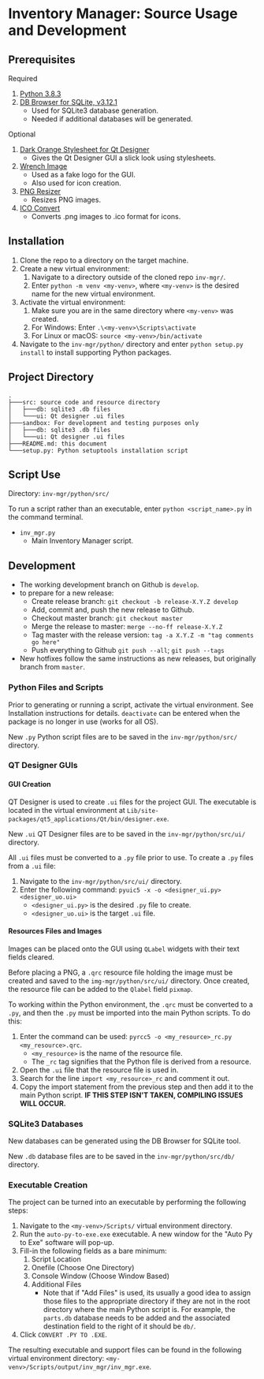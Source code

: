 # Inventory Manager: Source Usage and Development

## Prerequisites

Required
1. [Python 3.8.3](https://www.python.org/downloads/release/python-383/)
1. [DB Browser for SQLite, v3.12.1](https://sqlitebrowser.org/)
	- Used for SQLite3 database generation.
	- Needed if additional databases will be generated.

Optional
1. [Dark Orange Stylesheet for Qt Designer](https://github.com/sommerc/pyqt-stylesheets/blob/master/pyqtcss/src/dark_orange/style.qss)
	- Gives the Qt Designer GUI a slick look using stylesheets.
1. [Wrench Image](https://upload.wikimedia.org/wikipedia/commons/thumb/3/3b/Wrench_font_awesome.svg/512px-Wrench_font_awesome.svg.png)
	- Used as a fake logo for the GUI.
	- Also used for icon creation.
1. [PNG Resizer](https://onlinepngtools.com/resize-png)
	- Resizes PNG images.
1. [ICO Convert](https://icoconvert.com/)
	- Converts .png images to .ico format for icons.

## Installation

1. Clone the repo to a directory on the target machine.
1. Create a new virtual environment: 
	1. Navigate to a directory outside of the cloned repo `inv-mgr/`.
	1. Enter `python -m venv <my-venv>`, where `<my-venv>` is the desired name for the new virtual environment.
1. Activate the virtual environment:
	1. Make sure you are in the same directory where `<my-venv>` was created.
	1. For Windows: Enter `.\<my-venv>\Scripts\activate`
	1. For Linux or macOS: `source <my-venv>/bin/activate`
1. Navigate to the `inv-mgr/python/` directory and enter `python setup.py install` to install supporting Python packages.

## Project Directory

```
.
├───src: source code and resource directory
│   ├───db: sqlite3 .db files
│   └───ui: Qt designer .ui files
├───sandbox: For development and testing purposes only
│	├───db: sqlite3 .db files
│	└───ui: Qt designer .ui files
├───README.md: this document
└───setup.py: Python setuptools installation script
```

## Script Use

Directory: `inv-mgr/python/src/`

To run a script rather than an executable, enter `python <script_name>.py` in the command terminal.

- `inv_mgr.py`
	- Main Inventory Manager script.

## Development

- The working development branch on Github is `develop`.
- to prepare for a new release:
	- Create release branch: `git checkout -b release-X.Y.Z develop`
	- Add, commit and, push the new release to Github.
	- Checkout master branch: `git checkout master`
	- Merge the release to master: `merge --no-ff release-X.Y.Z`
	- Tag master with the release version: `tag -a X.Y.Z -m "tag comments go here"`
	- Push everything to Github `git push --all`; `git push --tags`
- New hotfixes follow the same instructions as new releases, but originally branch from `master`.

### Python Files and Scripts

Prior to generating or running a script, activate the virtual environment. See Installation instructions for details. `deactivate` can be entered when the package is no longer in use (works for all OS). 

New `.py` Python script files are to be saved in the `inv-mgr/python/src/` directory.

### QT Designer GUIs

#### GUI Creation
QT Designer is used to create `.ui` files for the project GUI. The executable is located in the virtual environment at `Lib/site-packages/qt5_applications/Qt/bin/designer.exe`.

New `.ui` QT Designer files are to be saved in the `inv-mgr/python/src/ui/` directory.

All `.ui` files must be converted to a `.py` file prior to use. To create a `.py` files from a `.ui` file:

1. Navigate to the `inv-mgr/python/src/ui/` directory.
1. Enter the following command: `pyuic5 -x -o <designer_ui.py> <designer_uo.ui>`
	- `<designer_ui.py>` is the desired `.py` file to create.
	- `<designer_uo.ui>` is the target `.ui` file.

#### Resources Files and Images

Images can be placed onto the GUI using `QLabel` widgets with their text fields cleared. 

Before placing a PNG, a `.qrc` resource file holding the image must be created and saved to the `img-mgr/python/src/ui/` directory. Once created, the resource file can be added to the `Qlabel` field `pixmap`.

To working within the Python environment, the `.qrc` must be converted to a `.py`, and then the `.py` must be imported into the main Python scripts. To do this:

1.	Enter the command can be used: `pyrcc5 -o <my_resource>_rc.py <my_resource>.qrc`.
	- `<my_resource>` is the name of the resource file. 
	- The `_rc` tag signifies that the Python file is derived from a resource.
1. Open the `.ui` file that the resource file is used in. 
1. Search for the line `import <my_resource>_rc` and comment it out.
1. Copy the import statement from the previous step and then add it to the main Python script. **IF THIS STEP ISN'T TAKEN, COMPILING ISSUES WILL OCCUR.**

### SQLite3 Databases

New databases can be generated using the DB Browser for SQLite tool. 

New `.db` database files are to be saved in the `inv-mgr/python/src/db/` directory.

### Executable Creation

The project can be turned into an executable by performing the following steps:

1. Navigate to the `<my-venv>/Scripts/` virtual environment directory.
1. Run the `auto-py-to-exe.exe` executable. A new window for the "Auto Py to Exe" software will pop-up.
1. Fill-in the following fields as a bare minimum:
	1. Script Location
	1. Onefile (Choose One Directory)
	1. Console Window (Choose Window Based)
	1. Additional Files
		- Note that if "Add Files" is used, its usually a good idea to assign those files to the appropriate directory if they are not in the root directory where the main Python script is. For example, the `parts.db` database needs to be added and the associated destination field to the right of it should be `db/`.
1. Click `CONVERT .PY TO .EXE`.

The resulting executable and support files can be found in the following virtual environment directory: `<my-venv>/Scripts/output/inv_mgr/inv_mgr.exe`.
